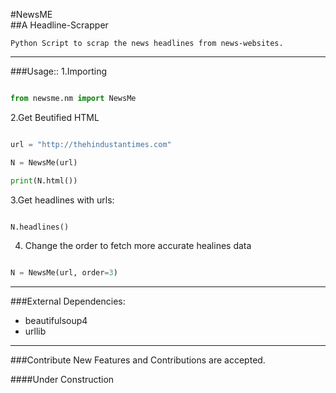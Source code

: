 #NewsME  
##A Headline-Scrapper

`Python Script to scrap the news headlines from news-websites.`

***
###Usage::
1.Importing 
```python

from newsme.nm import NewsMe

```

2.Get Beutified HTML
```python

url = "http://thehindustantimes.com"

N = NewsMe(url)

print(N.html())

```

3.Get headlines with urls:
```python

N.headlines()

```
4. Change the order to fetch more accurate healines data
```python

N = NewsMe(url, order=3)

```
***
###External Dependencies:

* beautifulsoup4
* urllib

***
###Contribute
New Features and Contributions are accepted.

####Under Construction
